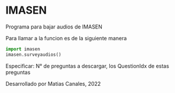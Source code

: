 # IMASEN

Programa para bajar audios de IMASEN

Para llamar a la funcion es de la siguiente manera
```python
import imasen
imasen.surveyaudios()
```

Especificar: N° de preguntas a descargar, los QuestionIdx de estas preguntas

Desarrollado por Matias Canales, 2022